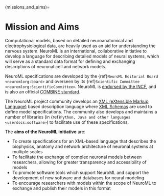 (missions_and_aims)=
# Mission and Aims

Computational models, based on detailed neuroanatomical and electrophysiological data, are heavily used as an aid for understanding the nervous system.
NeuroML is an international, collaborative initiative to develop a language for describing detailed models of neural systems, which will serve as a
standard data format for defining and exchanging descriptions of neuronal cell and network models.

NeuroML specifications are developed by the {ref}`NeuroML Editorial Board <neuromlorg:board>` and overseen by its {ref}`Scientific Committee <neuromlorg:ScientificCommittee>`.
NeuroML is [endorsed by the INCF](https://www.incf.org/sbp/neuroml), and is also an official [COMBINE standard](http://co.mbine.org/standards/neuroml).

The NeuroML project community develops an [XML (eXtensible Markup Language)](https://wikipedia.org/XML) based description language where [XML Schemas](https://www.w3schools.com/xml/schema_intro.asp) are used to define model specifications.
The community also develops and maintains a number of libraries (in {ref}`Python, Java and other languages <userdocs:software>`) to facilitate use of these specifications.

The **aims of the NeuroML initiative** are:

- To create specifications for an XML-based language that describes the biophysics, anatomy and network architecture of neuronal systems at multiple scales
- To facilitate the exchange of complex neuronal models between researchers, allowing for greater transparency and accessibility of models
- To promote software tools which support NeuroML and support the development of new software and databases for neural modeling
- To encourage researchers with models within the scope of NeuroML to exchange and publish their models in this format

